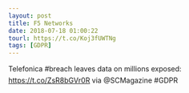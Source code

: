 ```yaml
---
layout: post
title: F5 Networks
date: 2018-07-18 01:00:22
tourl: https://t.co/Koj3fUWTNg
tags: [GDPR]
---
```

Telefonica #breach leaves data on millions exposed: https://t.co/ZsR8bGVr0R via @SCMagazine #GDPR